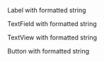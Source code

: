 Label with formatted string
<snippet id='formatted-string-label-html'/>

TextField with formatted string
<snippet id='formatted-string-textfield-html'/>

TextView with formatted string
<snippet id="formatted-string-textview-html"/>

Button with formatted string
<snippet id="formatted-string-button-html"/>
